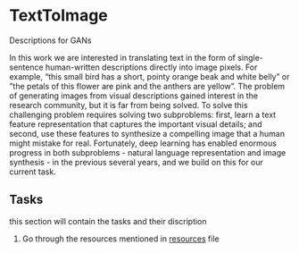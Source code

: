 # TextToImage
Descriptions for GANs

In this work we are interested in translating text in the form of single-sentence human-written descriptions directly into image pixels. For example, “this small bird has a short, pointy orange beak and white belly” or ”the petals of this flower are pink and the anthers are yellow”. The problem of generating images from visual descriptions gained interest in the research community, but it is far from being solved.
To solve this challenging problem requires solving two subproblems: first, learn a text feature representation that captures the important visual details; and second, use these features to synthesize a compelling image that a human might mistake for real. Fortunately, deep learning has enabled enormous progress in both subproblems - natural language representation and image synthesis - in the previous several years, and we build on this for our current task.



## Tasks 
this section will contain the tasks and their discription 
 1. Go through the resources mentioned in [resources](./resources.md) file 
